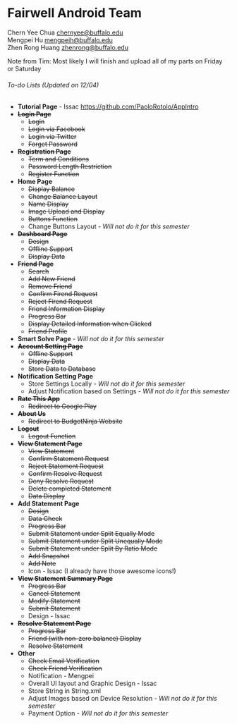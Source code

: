# Fairwell Android Team

Chern Yee Chua <chernyee@buffalo.edu>
<br>Mengpei Hu <mengpeih@buffalo.edu>
<br>Zhen Rong Huang <zhenrong@buffalo.edu>
<return>
<return>

Note from Tim: Most likely I will finish and upload all of my parts on Friday or Saturday

###### To-do Lists *(Updated on 12/04)*
* **Tutorial Page** - Issac https://github.com/PaoloRotolo/AppIntro
* ~~**Login Page**~~
  * ~~Login~~
  * ~~Login via Facebook~~
  * ~~Login via Twitter~~
  * ~~Forget Password~~
* ~~**Registration Page**~~
  * ~~Term and Conditions~~
  * ~~Password Length Restriction~~
  * ~~Register Function~~
* **Home Page**
  * ~~Display Balance~~
  * ~~Change Balance Layout~~
  * ~~Name Display~~
  * ~~Image Upload and Display~~
  * ~~Buttons Function~~
  * Change Buttons Layout - *Will not do it for this semester*
* ~~**Dashboard Page**~~
  * ~~Design~~
  * ~~Offline Support~~
  * ~~Display Data~~
* ~~**Friend Page**~~
  * ~~Search~~
  * ~~Add New Friend~~
  * ~~Remove Friend~~
  * ~~Confirm Firend Request~~
  * ~~Reject Firend Request~~
  * ~~Friend Information Display~~
  * ~~Progress Bar~~
  * ~~Display Detailed Information when Clicked~~
  * ~~Friend Profile~~
* **Smart Solve Page** - *Will not do it for this semester*
* ~~**Account Setting Page**~~
  * ~~Offline Support~~
  * ~~Display Data~~
  * ~~Store Data to Database~~
* **Notification Setting Page**
  * Store Settings Locally - *Will not do it for this semester*
  * Adjust Notification based on Settings - *Will not do it for this semester*
* ~~**Rate This App**~~
  * ~~Redirect to Google Play~~
* ~~**About Us**~~
  * ~~Redirect to BudgetNinja Website~~
* ~~**Logout**~~
  * ~~Logout Function~~
* ~~**View Statement Page**~~
  * ~~View Statement~~
  * ~~Confirm Statement Request~~
  * ~~Reject Statement Request~~
  * ~~Confirm Resolve Request~~
  * ~~Deny Resolve Request~~
  * ~~Delete completed Statement~~
  * ~~Data Display~~
* **Add Statement Page**
  * ~~Design~~
  * ~~Data Check~~
  * ~~Progress Bar~~
  * ~~Submit Statement under Split Equally Mode~~
  * ~~Submit Statement under Split Unequally Mode~~
  * ~~Submit Statement under Split By Ratio Mode~~
  * ~~Add Snapshot~~
  * ~~Add Note~~
  * Icon - Issac (I already have those awesome icons!)
* ~~**View Statement Summary Page**~~
  * ~~Progress Bar~~
  * ~~Cancel Statement~~
  * ~~Modify Statement~~
  * ~~Submit Statement~~
  * Design - Issac
* ~~**Resolve Statement Page**~~
  * ~~Progress Bar~~
  * ~~Friend (with non-zero balance) Display~~
  * ~~Resolve Statement~~
* **Other**
  * ~~Check Email Verification~~
  * ~~Check Friend Verification~~
  * Notification - Mengpei
  * Overall UI layout and Graphic Design - Issac
  * Store String in String.xml
  * Adjust Images based on Device Resolution - *Will not do it for this semester*
  * Payment Option - *Will not do it for this semester*
